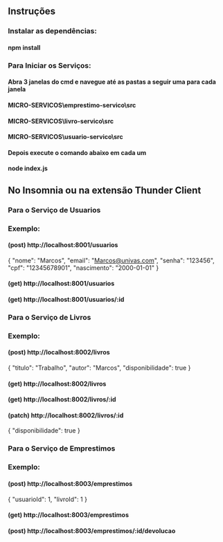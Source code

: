 
## Instruções
### Instalar as dependências:
#### npm install 


### Para Iniciar os Serviços:
#### Abra 3 janelas do cmd e navegue até as pastas a seguir uma para cada janela
#### MICRO-SERVICOS\emprestimo-servico\src
#### MICRO-SERVICOS\livro-servico\src
#### MICRO-SERVICOS\usuario-servico\src

#### Depois execute o comando abaixo em cada um
#### node index.js


## No Insomnia ou na extensão Thunder Client
### Para o Serviço de Usuarios
### Exemplo:
#### (post) http://localhost:8001/usuarios
{
  "nome": "Marcos",
  "email": "Marcos@univas.com",
  "senha": "123456",
  "cpf": "12345678901",
  "nascimento": "2000-01-01"
}
#### (get) http://localhost:8001/usuarios
#### (get) http://localhost:8001/usuarios/:id

### Para o Serviço de Livros
### Exemplo:
#### (post) http://localhost:8002/livros
{
  "titulo": "Trabalho",
  "autor": "Marcos",
  "disponibilidade": true
}

#### (get) http://localhost:8002/livros
#### (get) http://localhost:8002/livros/:id

#### (patch) http://localhost:8002/livros/:id
{
  "disponibilidade": true
}

### Para o Serviço de Emprestimos
### Exemplo:
#### (post) http://localhost:8003/emprestimos
{
    "usuarioId": 1,
    "livroId": 1
}

#### (get) http://localhost:8003/emprestimos

#### (post) http://localhost:8003/emprestimos/:id/devolucao

